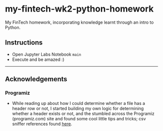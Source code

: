 # my-fintech-wk2-python-homework
My FinTech homework, incorporating knowledge learnt through an intro to Python.
## Instructions
- Open Jupyter Labs Notebook `main`
- Execute and be amazed :)

---
## Acknowledgements
### Programiz
- While reading up about how I could determine whether a file has a header row or not, I started building my own logic for determining whether a header exists or not, and the stumbled across the Programiz (programiz.com) site and found some cool little tips and tricks; csv sniffer references found [here](https://www.programiz.com/python-programming/reading-csv-files).